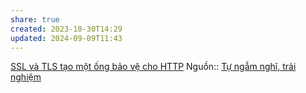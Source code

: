 ```yaml
---
share: true
created: 2023-10-30T14:29
updated: 2024-09-09T11:43
---
```

[SSL và TLS tạo một ống bảo vệ cho HTTP](./SSL%20v%C3%A0%20TLS%20t%E1%BA%A1o%20m%E1%BB%99t%20%E1%BB%91ng%20b%E1%BA%A3o%20v%E1%BB%87%20cho%20HTTP.md)
Nguồn:: [Tự ngẫm nghĩ, trải nghiệm](../../../%E2%9C%8D%EF%B8%8FL%E1%BA%ADp%20tr%C3%ACnh/%CE%9E%20Ngu%E1%BB%93n%20v%C3%A0%20t%C3%A0i%20nguy%C3%AAn%20h%E1%BB%97%20tr%E1%BB%A3/%CE%9E%20Ngu%E1%BB%93n/T%E1%BB%B1%20ng%E1%BA%ABm%20ngh%C4%A9,%20tr%E1%BA%A3i%20nghi%E1%BB%87m.md)